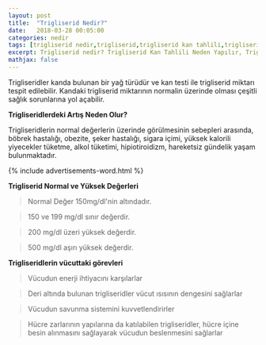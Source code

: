 ```yaml
---
layout: post
title:  "Trigliserid Nedir?"
date:   2018-03-28 00:05:00
categories: nedir
tags: [trigliserid nedir,trigliserid,trigliserid kan tahlili,trigliserid değerleri]
excerpt: Trigliserid nedir? Trigliserid Kan Tahlili Neden Yapılır, Trigliseridin Görevleri Nelerdir? Trigliserid Normal ve Yüksek Değerleri
mathjax: false
---
```



Trigliseridler kanda bulunan bir yağ türüdür ve kan testi ile trigliserid miktarı tespit edilebilir. Kandaki trigliserid miktarının normalin üzerinde olması çeşitli sağlık sorunlarına yol açabilir.

**Trigliseridlerdeki Artış Neden Olur?**

Trigliseridlerin normal değerlerin üzerinde görülmesinin sebepleri arasında, böbrek hastalığı, obezite, şeker hastalığı, sigara içimi, yüksek kalorili yiyecekler tüketme, alkol tüketimi, hipiotiroidizm, hareketsiz gündelik yaşam bulunmaktadır.  

{% include advertisements-word.html %}

**Trigliserid Normal ve Yüksek Değerleri**

>Normal Değer 150mg/dl'nin altındadır.

>150 ve 199 mg/dl sınır değerdir.

>200 mg/dl üzeri yüksek değerdir.

>500 mg/dl aşırı yüksek değerdir.

**Trigliseridlerin vücuttaki görevleri**

>Vücudun enerji ihtiyacını karşılarlar

>Deri altında bulunan trigliseridler vücut ısısının dengesini sağlarlar

>Vücudun savunma sistemini kuvvetlendirirler

>Hücre zarlarının yapılarına da katılabilen trigliseridler, hücre içine besin alınmasını sağlayarak vücudun beslenmesini sağlarlar